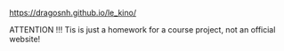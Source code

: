 https://dragosnh.github.io/le_kino/

ATTENTION !!! Tis is just a homework for a course project, not an official website!
